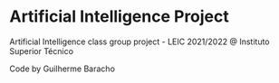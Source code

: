 # Artificial Intelligence Project
Artificial Intelligence class group project - LEIC 2021/2022 @ Instituto Superior Técnico

Code by Guilherme Baracho
